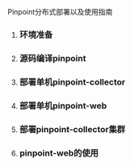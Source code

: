 Pinpoint分布式部署以及使用指南

1. ### 环境准备

1. ### 源码编译pinpoint
2. ### 部署单机pinpoint-collector
3. ### 部署单机pinpoint-web
4. ### 部署pinpoint-collector集群
5. ### pinpoint-web的使用



